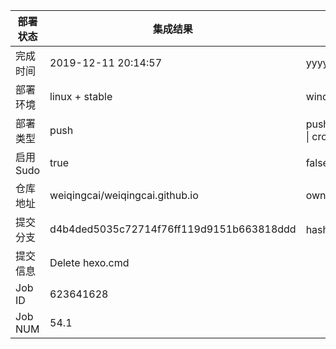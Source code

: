 部署状态 | 集成结果 | 参考值
---|---|---
完成时间 | 2019-12-11 20:14:57 | yyyy-mm-dd hh:mm:ss
部署环境 | linux + stable | window \| linux + stable
部署类型 | push | push \| pull_request \| api \| cron
启用Sudo | true | false \| true
仓库地址 | weiqingcai/weiqingcai.github.io | owner_name/repo_name
提交分支 | d4b4ded5035c72714f76ff119d9151b663818ddd | hash 16位
提交信息 | Delete hexo.cmd |
Job ID   | 623641628 |
Job NUM  | 54.1 |
